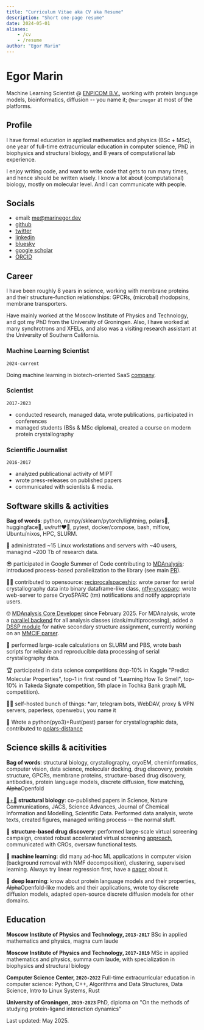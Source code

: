 ```yaml
---
title: "Curriculum Vitae aka CV aka Resume"
description: "Short one-page resume"
date: 2024-05-01
aliases:
    - /cv
    - /resume
author: "Egor Marin"
---
```


# Egor Marin
Machine Learning Scientist @ [ENPICOM B.V.](https://enpicom.com), working with protein language models, bioinformatics, diffusion -- you name it; `@marinegor` at most of the platforms.

## Profile

I have formal education in applied mathematics and physics (BSc + MSc), one year of full-time extracurricular education in computer science, PhD in biophysics and structural biology, and 8 years of computational lab experience.

I enjoy writing code, and want to write code that gets to run many times, and hence should be written wisely. I know a lot about (computational) biology, mostly on molecular level. And I can communicate with people.

## Socials

 - email: me@marinegor.dev
 - [github](https://github.com/marinegor)
 - [twitter](https://twitter.com/egor__marin)
 - [linkedin](https://www.linkedin.com/in/marinegor/)
 - [bluesky](https://bsky.app/profile/marinegor.bsky.social)
 - [google scholar](https://scholar.google.com/citations?user=FJbv9XcAAAAJ)
 - [ORCID](https://orcid.org/0000-0003-2369-1732)


## Career
I have been roughly 8 years in science, working with membrane proteins and their structure-function relationships: GPCRs, (microbal) rhodopsins, membrane transporters.

Have mainly worked at the Moscow Institute of Physics and Technology, and got my PhD from the University of Groningen. Also, I have worked at many synchrotrons and XFELs, and also was a visiting research assistant at the University of Southern California.

### Machine Learning Scientist
`2024-current`

Doing machine learning in biotech-oriented SaaS [company](https://enpicom.com).

### Scientist
`2017-2023`

 - conducted research, managed data, wrote publications, participated in conferences
 - managed students (BSs & MSc diploma), created a course on modern protein crystallography

### Scientific Journalist
`2016-2017`

 - analyzed publicational activity of MIPT
 - wrote press-releases on published papers
 - communicated with scientists & media.

## Software skills & activities

**Bag of words**: python, numpy/sklearn/pytorch/lightning, polars🫶, huggingface🤗, uv/ruff❤️‍🔥, pytest, docker/compose, bash, mlflow, Ubuntu/nixos, HPC, SLURM.

💾 administrated ~15 Linux workstations and servers with ~40 users, managind ~200 Tb of research data.

😎 participated in Google Summer of Code contributing to [MDAnalysis](https://github.com/MDAnalysis/mdanalysis/): introduced process-based parallelization to the library (see main [PR](https://github.com/marinegor/mdanalysis/tree/feature/dask-0)).

🧑‍💻 contributed to opensource: [reciprocalspaceship](https://github.com/rs-station/reciprocalspaceship): wrote parser for serial crystallography data into binary dataframe-like class, [ntfy-cryosparc](https://github.com/marinegor/ntfy_cryosparc/): wrote web-server to parse CryoSPARC (tm) notifications and notify appropriate users.

🤓 [MDAnalysis Core Developer](https://www.mdanalysis.org/pages/team/) since February 2025. For MDAnalysis, wrote a [parallel backend](https://github.com/MDAnalysis/mdanalysis/pull/4162) for all analysis classes (dask/multiprocessing), added a [DSSP module](https://github.com/MDAnalysis/mdanalysis/pull/4304) for native secondary structure assignment, currently working on an [MMCIF parser](https://github.com/MDAnalysis/mdanalysis/pull/4712).

🍝 performed large-scale calculations on SLURM and PBS, wrote  bash scripts for reliable and reproducible data processing of serial crystallography data.

🏆 participated in data science competitions (top-10% in Kaggle "Predict Molecular Properties", top-1 in first round of "Learning How To Smell", top-10% in Takeda Signate competition, 5th place in Tochka Bank graph ML competition).

🤷‍♂️ self-hosted bunch of things: *arr, telegram bots, WebDAV, proxy & VPN servers, paperless, openwebui, you name it

🦀 Wrote a python(pyo3)+Rust(pest) parser for crystallographic data, contributed to [polars-distance](https://github.com/ion-elgreco/polars-distance)


## Science skills & acitivities

**Bag of words**: structural biology, crystallography, cryoEM, cheminformatics, computer vision, data science, molecular docking, drug discovery, protein structure, GPCRs, membrane proteins, structure-based drug discovery, antibodies, protein language models, discrete diffusion, flow matching, ~~Alpha~~Openfold

[🧬+🥩](https://www.nature.com/articles/d41586-023-00674-1) **structural biology**: co-published papers in Science, Nature Communications, JACS, Science Advances, Journal of Chemical Information and Modelling, Scientific Data. Performed data analysis, wrote texts, created figures, managed writing process -- the normal stuff.

💊 **structure-based drug discovery**: performed large-scale virtual screening campaign, created robust accelerated virtual screening [approach](https://pubs.acs.org/doi/10.1021/acs.jcim.3c01661), communicated with CROs, oversaw functional tests.

🤖 **machine learning**: did many ad-hoc ML applications in computer vision (background removal with NMF decomposition), clustering, supervised learning. Always try linear regression first, have a [paper](https://pubs.acs.org/doi/10.1021/acs.jcim.3c01661) about it.

👾 **deep learning**: know about protein language models and their properties, ~~Alpha~~Openfold-like models and their applications, wrote toy discrete diffusion models, adapted open-source discrete diffusion models for other domains.

## Education

**Moscow Institute of Physics and Technology, `2013-2017`**
BSc in applied mathematics and physics, magna cum laude

**Moscow Institute of Physics and Technology, `2017-2019`**
MSc in applied mathematics and physics, summa cum laude, with specialization in biophysics and structural biology

**Computer Science Center, `2020-2022`**
Full-time extracurricular education in computer science: Python, C++, Algorithms and Data Structures, Data Science, Intro to Linux Systems, Rust

**University of Groningen, `2019-2023`**
PhD, diploma on "On the methods of studying protein-ligand interaction dynamics"


Last updated: May 2025.

